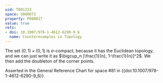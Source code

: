 ```yaml
---
uid: T001233
space: S000073
property: P000017
value: true
refs:
- doi: 10.1007/978-1-4612-6290-9_6
  name: Counterexamples in Topology
---
```


The set $(0,1) \times (0,1)$ is $\sigma$-compact, because it has the Euclidean topology, and we can just write it as $\bigcup_n [\frac{1}{n}, 1-\frac{1}{n}]^2$. We then add the doubleton of the corner points.

Asserted in the General Reference Chart for space #81 in
{{doi:10.1007/978-1-4612-6290-9_6}}.
